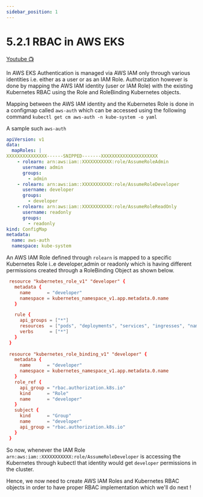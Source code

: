 ```yaml
---
sidebar_position: 1
---
```


# 5.2.1 RBAC in AWS EKS

[Youtube 📺](https://www.youtube.com/watch?v=Am9417a87zU&t=6009s)

In AWS EKS Authentication is managed via AWS IAM only through various identities i.e. either as a user or as an IAM Role.
Authorization however is done by mapping the AWS IAM identity (user or IAM Role) with the existing Kubernetes RBAC using the Role and RoleBinding Kubernetes objects.

Mapping between the AWS IAM identity and the Kubernetes Role is done in a configmap called `aws-auth` which can be accessed using the following command
`kubectl get cm aws-auth -n kube-system -o yaml`

A sample such `aws-auth`

```yaml
apiVersion: v1
data:
  mapRoles: |
XXXXXXXXXXXXXXX------SNIPPED-------XXXXXXXXXXXXXXXXXXXXX
    - rolearn: arn:aws:iam::XXXXXXXXXXX:role/AssumeRoleAdmin
      username: admin
      groups:
        - admin
    - rolearn: arn:aws:iam::XXXXXXXXXXX:role/AssumeRoleDeveloper
      username: developer
      groups:
        - developer
    - rolearn: arn:aws:iam::XXXXXXXXXXX:role/AssumeRoleReadOnly
      username: readonly
      groups:
        - readonly
kind: ConfigMap
metadata:
  name: aws-auth
  namespace: kube-system
```

An AWS IAM Role defined through `rolearn` is mapped to a specific Kubernetes Role i..e developer,admin or readonly which is having different permissions created through a RoleBinding Object as shown below.

```toml
 resource "kubernetes_role_v1" "developer" {
   metadata {
     name      = "developer"
     namespace = kubernetes_namespace_v1.app.metadata.0.name
   }

   rule {
     api_groups = ["*"]
     resources  = ["pods", "deployments", "services", "ingresses", "namespaces", "jobs", "daemonset"]
     verbs      = ["*"]
   }
 }
 
 resource "kubernetes_role_binding_v1" "developer" {
   metadata {
     name      = "developer"
     namespace = kubernetes_namespace_v1.app.metadata.0.name
   }
   role_ref {
     api_group = "rbac.authorization.k8s.io"
     kind      = "Role"
     name      = "developer"
   }
   subject {
     kind      = "Group"
     name      = "developer"
     api_group = "rbac.authorization.k8s.io"
   }
 }
```

So now, whenever the IAM Role `arn:aws:iam::XXXXXXXXXXX:role/AssumeRoleDeveloper` is accessing the Kubernetes through kubectl that identity would get `developer` permissions in the cluster.

Hence, we now need to create AWS IAM Roles and Kubernetes RBAC objects in order to have proper RBAC implementation which we'll do next !